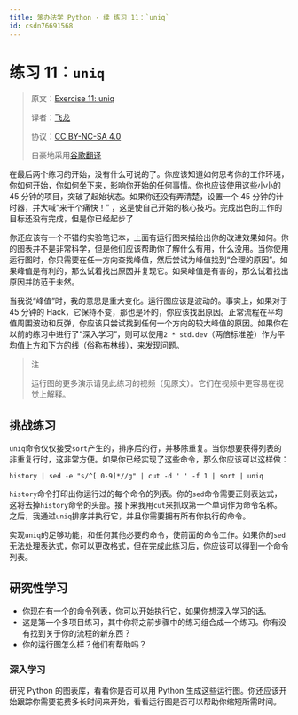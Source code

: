 ```yaml
---
title: 笨办法学 Python · 续 练习 11：`uniq`
id: csdn76691568
---
```


# 练习 11：`uniq`

> 原文：[Exercise 11: uniq](https://learncodethehardway.org/more-python-book/ex11.html)
> 
> 译者：[飞龙](https://github.com/wizardforcel)
> 
> 协议：[CC BY-NC-SA 4.0](http://creativecommons.org/licenses/by-nc-sa/4.0/)
> 
> 自豪地采用[谷歌翻译](https://translate.google.cn/)

在最后两个练习的开始，没有什么可说的了。你应该知道如何思考你的工作环境，你如何开始，你如何坐下来，影响你开始的任何事情。你也应该使用这些小小的 45 分钟的项目，突破了起始状态。如果你还没有弄清楚，设置一个 45 分钟的计时器，并大喊“来干个痛快！” ，这是使自己开始的核心技巧。完成出色的工作的目标还没有完成，但是你已经起步了

你还应该有一个不错的实验笔记本，上面有运行图来描绘出你的改进效果如何。你的图表并不是非常科学，但是他们应该帮助你了解什么有用，什么没用。当你使用运行图时，你只需要在任一方向查找峰值，然后尝试为峰值找到“合理的原因”。如果峰值是有利的，那么试着找出原因并复现它。如果峰值是有害的，那么试着找出原因并防范于未然。

当我说“峰值”时，我的意思是重大变化。运行图应该是波动的。事实上，如果对于 45 分钟的 Hack，它保持不变，那也是坏的，你应该找出原因。正常流程在平均值周围波动和反弹，你应该只尝试找到任何一个方向的较大峰值的原因。如果你在以前的练习中进行了“深入学习”，则可以使用`2 * std.dev`（两倍标准差）作为平均值上方和下方的线（俗称布林线），来发现问题。

> 注
> 
> 运行图的更多演示请见此练习的视频（见原文）。它们在视频中更容易在视觉上解释。

## 挑战练习

`uniq`命令仅仅接受`sort`产生的，排序后的行，并移除重复。当你想要获得列表的非重复行时，这非常方便。如果你已经实现了这些命令，那么你应该可以这样做：

```
history | sed -e "s/^[ 0-9]*//g" | cut -d ' ' -f 1 | sort | uniq
```

`history`命令打印出你运行过的每个命令的列表。你的`sed`命令需要正则表达式，这将去掉`history`命令的头部。接下来我用`cut`来抓取第一个单词作为命令名称。之后，我通过`uniq`排序并执行它，并且你需要拥有所有你执行的命令。

实现`uniq`的足够功能，和任何其他必要的命令，使前面的命令工作。如果你的`sed`无法处理表达式，你可以更改格式，但在完成此练习后，你应该可以得到一个命令列表。

## 研究性学习

*   你现在有一个的命令列表，你可以开始执行它，如果你想深入学习的话。
*   这是第一个多项目练习，其中你将之前步骤中的练习组合成一个练习。你有没有找到关于你的流程的新东西？
*   你的运行图怎么样？他们有帮助吗？

### 深入学习

研究 Python 的图表库，看看你是否可以用 Python 生成这些运行图。你还应该开始跟踪你需要花费多长时间来开始，看看运行图是否可以帮助你缩短所需时间。